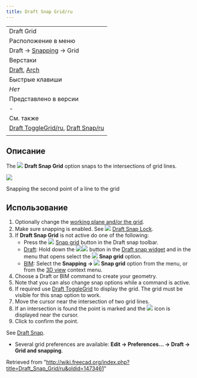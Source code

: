 ```yaml
---
title: Draft Snap Grid/ru
---
```

|  |
| --- |
| Draft Grid |
| Расположение в меню |
| Draft → [Snapping](/Draft_Snap "Draft Snap") → Grid |
| Верстаки |
| [Draft](/Draft_Workbench "Draft Workbench"), [Arch](/Arch_Workbench "Arch Workbench") |
| Быстрые клавиши |
| *Нет* |
| Представлено в версии |
| - |
| См. также |
| [Draft ToggleGrid/ru](/Draft_ToggleGrid/ru "Draft ToggleGrid/ru"), [Draft Snap/ru](/Draft_Snap/ru "Draft Snap/ru") |
|  |

## Описание

The ![](/images/Draft_Snap_Grid.svg) **Draft Snap Grid** option snaps to the intersections of grid lines.

![](/images/Draft_Snap_Grid_example.png)

Snapping the second point of a line to the grid

## Использование

1. Optionally change the [working plane and/or the grid](/Draft_SelectPlane "Draft SelectPlane").
2. Make sure snapping is enabled. See ![](/images/Draft_Snap_Lock.svg) [Draft Snap Lock](/Draft_Snap_Lock "Draft Snap Lock").
3. If **Draft Snap Grid** is not active do one of the following:
   * Press the ![](/images/Draft_Snap_Grid.svg) [Snap grid](/Draft_Snap_Grid "Draft Snap Grid") button in the Draft snap toolbar.
   * [Draft](/Draft_Workbench "Draft Workbench"): Hold down the ![](/images/Draft_Snap_Lock.svg)![](/images/Toolbar_flyout_arrow.svg) button in the [Draft snap widget](/Draft_snap_widget "Draft snap widget") and in the menu that opens select the **![](/images/Draft_Snap_Grid.svg) Snap grid** option.
   * [BIM](/BIM_Workbench "BIM Workbench"): Select the **Snapping → ![](/images/Draft_Snap_Grid.svg) Snap grid** option from the menu, or from the [3D view](/3D_view "3D view") context menu.
4. Choose a Draft or BIM command to create your geometry.
5. Note that you can also change snap options while a command is active.
6. If required use [Draft ToggleGrid](/Draft_ToggleGrid "Draft ToggleGrid") to display the grid. The grid must be visible for this snap option to work.
7. Move the cursor near the intersection of two grid lines.
8. If an intersection is found the point is marked and the ![](/images/Draft_Snap_Grid.svg) icon is displayed near the cursor.
9. Click to confirm the point.

See [Draft Snap](/Draft_Snap#Preferences "Draft Snap").

* Several grid preferences are available: **Edit → Preferences... → Draft → Grid and snapping**.

Retrieved from "<http://wiki.freecad.org/index.php?title=Draft_Snap_Grid/ru&oldid=1473461>"